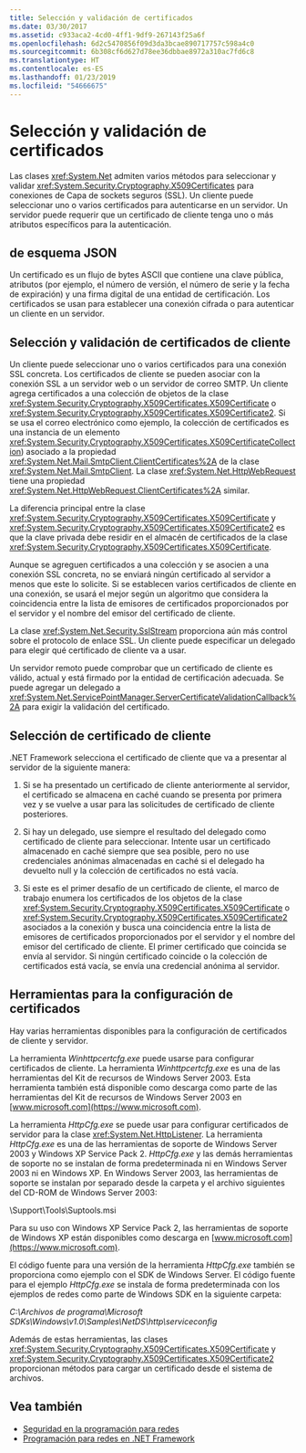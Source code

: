 ```yaml
---
title: Selección y validación de certificados
ms.date: 03/30/2017
ms.assetid: c933aca2-4cd0-4ff1-9df9-267143f25a6f
ms.openlocfilehash: 6d2c5470856f09d3da3bcae890717757c598a4c0
ms.sourcegitcommit: 6b308cf6d627d78ee36dbbae8972a310ac7fd6c8
ms.translationtype: HT
ms.contentlocale: es-ES
ms.lasthandoff: 01/23/2019
ms.locfileid: "54666675"
---
```

# <a name="certificate-selection-and-validation"></a>Selección y validación de certificados
Las clases <xref:System.Net> admiten varios métodos para seleccionar y validar <xref:System.Security.Cryptography.X509Certificates> para conexiones de Capa de sockets seguros (SSL). Un cliente puede seleccionar uno o varios certificados para autenticarse en un servidor. Un servidor puede requerir que un certificado de cliente tenga uno o más atributos específicos para la autenticación.  
  
## <a name="definition"></a>de esquema JSON  
 Un certificado es un flujo de bytes ASCII que contiene una clave pública, atributos (por ejemplo, el número de versión, el número de serie y la fecha de expiración) y una firma digital de una entidad de certificación. Los certificados se usan para establecer una conexión cifrada o para autenticar un cliente en un servidor.  
  
## <a name="client-certificate-selection-and-validation"></a>Selección y validación de certificados de cliente  
 Un cliente puede seleccionar uno o varios certificados para una conexión SSL concreta. Los certificados de cliente se pueden asociar con la conexión SSL a un servidor web o un servidor de correo SMTP. Un cliente agrega certificados a una colección de objetos de la clase <xref:System.Security.Cryptography.X509Certificates.X509Certificate> o <xref:System.Security.Cryptography.X509Certificates.X509Certificate2>. Si se usa el correo electrónico como ejemplo, la colección de certificados es una instancia de un elemento <xref:System.Security.Cryptography.X509Certificates.X509CertificateCollection>) asociado a la propiedad <xref:System.Net.Mail.SmtpClient.ClientCertificates%2A> de la clase <xref:System.Net.Mail.SmtpClient>. La clase <xref:System.Net.HttpWebRequest> tiene una propiedad <xref:System.Net.HttpWebRequest.ClientCertificates%2A> similar.  
  
 La diferencia principal entre la clase <xref:System.Security.Cryptography.X509Certificates.X509Certificate> y <xref:System.Security.Cryptography.X509Certificates.X509Certificate2> es que la clave privada debe residir en el almacén de certificados de la clase <xref:System.Security.Cryptography.X509Certificates.X509Certificate>.  
  
 Aunque se agreguen certificados a una colección y se asocien a una conexión SSL concreta, no se enviará ningún certificado al servidor a menos que este lo solicite. Si se establecen varios certificados de cliente en una conexión, se usará el mejor según un algoritmo que considera la coincidencia entre la lista de emisores de certificados proporcionados por el servidor y el nombre del emisor del certificado de cliente.  
  
 La clase <xref:System.Net.Security.SslStream> proporciona aún más control sobre el protocolo de enlace SSL. Un cliente puede especificar un delegado para elegir qué certificado de cliente va a usar.  
  
 Un servidor remoto puede comprobar que un certificado de cliente es válido, actual y está firmado por la entidad de certificación adecuada. Se puede agregar un delegado a <xref:System.Net.ServicePointManager.ServerCertificateValidationCallback%2A> para exigir la validación del certificado.  
  
## <a name="client-certificate-selection"></a>Selección de certificado de cliente  
 .NET Framework selecciona el certificado de cliente que va a presentar al servidor de la siguiente manera:  
  
1.  Si se ha presentado un certificado de cliente anteriormente al servidor, el certificado se almacena en caché cuando se presenta por primera vez y se vuelve a usar para las solicitudes de certificado de cliente posteriores.  
  
2.  Si hay un delegado, use siempre el resultado del delegado como certificado de cliente para seleccionar. Intente usar un certificado almacenado en caché siempre que sea posible, pero no use credenciales anónimas almacenadas en caché si el delegado ha devuelto null y la colección de certificados no está vacía.  
  
3.  Si este es el primer desafío de un certificado de cliente, el marco de trabajo enumera los certificados de los objetos de la clase <xref:System.Security.Cryptography.X509Certificates.X509Certificate> o <xref:System.Security.Cryptography.X509Certificates.X509Certificate2> asociados a la conexión y busca una coincidencia entre la lista de emisores de certificados proporcionados por el servidor y el nombre del emisor del certificado de cliente. El primer certificado que coincida se envía al servidor. Si ningún certificado coincide o la colección de certificados está vacía, se envía una credencial anónima al servidor.  
  
## <a name="tools-for-certificate-configuration"></a>Herramientas para la configuración de certificados  
 Hay varias herramientas disponibles para la configuración de certificados de cliente y servidor.  
  
 La herramienta *Winhttpcertcfg.exe* puede usarse para configurar certificados de cliente. La herramienta *Winhttpcertcfg.exe* es una de las herramientas del Kit de recursos de Windows Server 2003. Esta herramienta también está disponible como descarga como parte de las herramientas del Kit de recursos de Windows Server 2003 en [www.microsoft.com](https://www.microsoft.com).  
  
La herramienta *HttpCfg.exe* se puede usar para configurar certificados de servidor para la clase <xref:System.Net.HttpListener>. La herramienta *HttpCfg.exe* es una de las herramientas de soporte de Windows Server 2003 y Windows XP Service Pack 2. *HttpCfg.exe* y las demás herramientas de soporte no se instalan de forma predeterminada ni en Windows Server 2003 ni en Windows XP. En Windows Server 2003, las herramientas de soporte se instalan por separado desde la carpeta y el archivo siguientes del CD-ROM de Windows Server 2003:  
  
 \Support\Tools\Suptools.msi  
  
 Para su uso con Windows XP Service Pack 2, las herramientas de soporte de Windows XP están disponibles como descarga en [www.microsoft.com](https://www.microsoft.com).  
  
 El código fuente para una versión de la herramienta *HttpCfg.exe* también se proporciona como ejemplo con el SDK de Windows Server. El código fuente para el ejemplo *HttpCfg.exe* se instala de forma predeterminada con los ejemplos de redes como parte de Windows SDK en la siguiente carpeta:  
  
 *C:\Archivos de programa\Microsoft SDKs\Windows\v1.0\Samples\NetDS\http\serviceconfig*  
  
 Además de estas herramientas, las clases <xref:System.Security.Cryptography.X509Certificates.X509Certificate> y <xref:System.Security.Cryptography.X509Certificates.X509Certificate2> proporcionan métodos para cargar un certificado desde el sistema de archivos.  
  
## <a name="see-also"></a>Vea también
- [Seguridad en la programación para redes](../../../docs/framework/network-programming/security-in-network-programming.md)
- [Programación para redes en .NET Framework](../../../docs/framework/network-programming/index.md)
